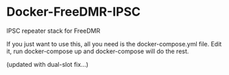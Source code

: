 # Docker-FreeDMR-IPSC
IPSC repeater stack for FreeDMR

If you just want to use this, all you need is the docker-compose.yml file. Edit it, run docker-compose up and docker-compose will do the rest.

(updated with dual-slot fix...) 
